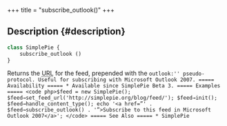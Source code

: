 +++
title = "subscribe_outlook()"
+++

## Description {#description}

```php
class SimplePie {
    subscribe_outlook ()
}
```

Returns the <abbr title="Uniform Resource Locator">URL</abbr> for the feed, prepended with the `outlook:'' pseudo-protocol. Useful for subscribing with Microsoft Outlook 2007. ===== Availability ===== * Available since SimplePie Beta 3. ===== Examples ===== <code php>$feed = new SimplePie(); $feed→set_feed_url('http://simplepie.org/blog/feed/'); $feed→init(); $feed→handle_content_type(); echo '<a href=”' . $feed→subscribe_outlook() . '”>Subscribe to this feed in Microsoft Outlook 2007</a>'; </code> ===== See Also ===== * SimplePie`
